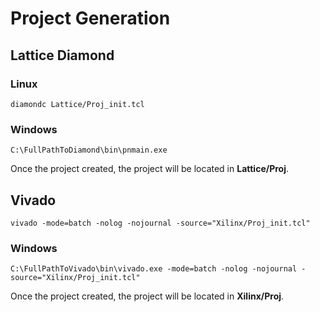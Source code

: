 # Project Generation
## Lattice Diamond
### Linux
```
diamondc Lattice/Proj_init.tcl
```
### Windows
```
C:\FullPathToDiamond\bin\pnmain.exe
```
Once the project created, the project will be located in **Lattice/Proj**.


## Vivado
```
vivado -mode=batch -nolog -nojournal -source="Xilinx/Proj_init.tcl"
```
### Windows
```
C:\FullPathToVivado\bin\vivado.exe -mode=batch -nolog -nojournal -source="Xilinx/Proj_init.tcl"
```
Once the project created, the project will be located in **Xilinx/Proj**.